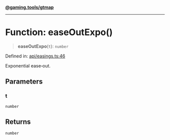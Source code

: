 [**@gaming.tools/gtmap**](README.md)

***

# Function: easeOutExpo()

> **easeOutExpo**(`t`): `number`

Defined in: [api/easings.ts:46](https://github.com/gamingtools/gt-map/blob/c25f4e7cc6e0afbbb4b9d41c7742cebe14ba6cd1/packages/gtmap/src/api/easings.ts#L46)

Exponential ease‑out.

## Parameters

### t

`number`

## Returns

`number`
